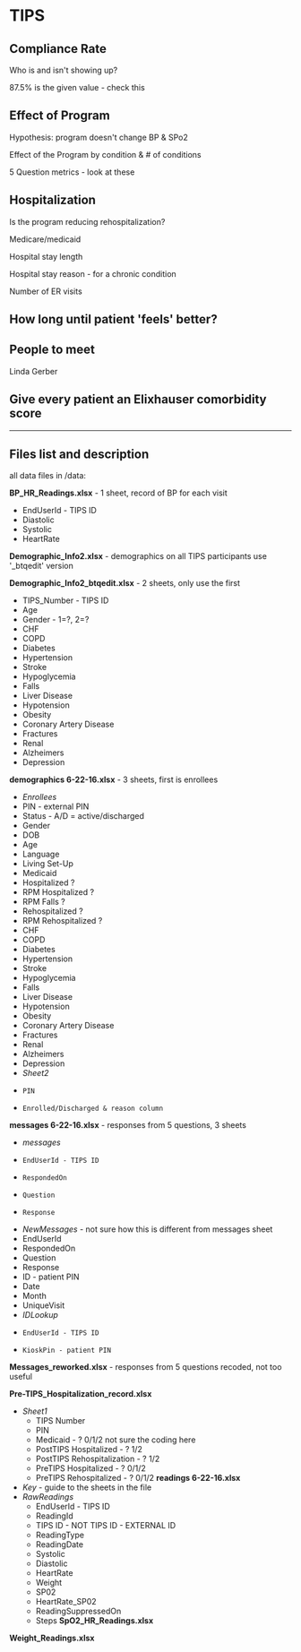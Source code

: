 # TIPS

## Compliance Rate
 
 Who is and isn't showing up?
 
 87.5% is the given value - check this

## Effect of Program
 
 Hypothesis: program doesn't change BP & SPo2

 Effect of the Program by condition & # of conditions
 
 5 Question metrics - look at these

## Hospitalization

 Is the program reducing rehospitalization?
 
 Medicare/medicaid
 
 Hospital stay length
 
 Hospital stay reason - for a chronic condition
 
 Number of ER visits

## How long until patient 'feels' better?

## People to meet

 Linda Gerber

## Give every patient an Elixhauser comorbidity score ##
---
## Files list and description

all data files in /data:

**BP_HR_Readings.xlsx** - 1 sheet, record of BP for each visit
*	EndUserId - TIPS ID
*	Diastolic
*	Systolic
*	HeartRate

**Demographic_Info2.xlsx** - demographics on all TIPS participants use '_btqedit' version

**Demographic_Info2_btqedit.xlsx** - 2 sheets, only use the first
*	TIPS_Number - TIPS ID
*	Age
*	Gender - 1=?, 2=?
*	CHF
*	COPD
*	Diabetes
*	Hypertension
*	Stroke
*	Hypoglycemia
*	Falls
*	Liver Disease
*	Hypotension
*	Obesity
*	Coronary Artery Disease
*	Fractures
*	Renal
*	Alzheimers
*	Depression

**demographics 6-22-16.xlsx** - 3 sheets, first is enrollees
 * *Enrollees*
  *	PIN - external PIN
  *	Status - A/D = active/discharged
  *	Gender
  *	DOB
  *	Age
  *	Language
  *	Living Set-Up
  *	Medicaid
  *	Hospitalized ?
  *	RPM Hospitalized ?
  *	RPM Falls ?
  *	Rehospitalized ?
  *	RPM Rehospitalized ?
  *	CHF
  *	COPD
  *	Diabetes
  *	Hypertension
  *	Stroke
  *	Hypoglycemia
  *	Falls
  *	Liver Disease
  *	Hypotension
  *	Obesity
  *	Coronary Artery Disease
  *	Fractures
  *	Renal
  *	Alzheimers
  *	Depression
*  *Sheet2*
  *  	PIN
  *  	Enrolled/Discharged & reason column

**messages 6-22-16.xlsx** - responses from 5 questions, 3 sheets
*  *messages*
  *  	EndUserId - TIPS ID
  * 	RespondedOn
  *  	Question
  *  	Response
*  *NewMessages* - not sure how this is different from messages sheet
  *    EndUserId
  *    RespondedOn
  *    Question
  *    Response
  *    ID - patient PIN
  *    Date
  *    Month
  *    UniqueVisit
*  *IDLookup*
  *  	EndUserId - TIPS ID
  *  	KioskPin - patient PIN

**Messages_reworked.xlsx** - responses from 5 questions recoded, not too useful

**Pre-TIPS_Hospitalization_record.xlsx**
* *Sheet1*
  * TIPS Number
  * PIN
  * Medicaid - ? 0/1/2 not sure the coding here
  * PostTIPS Hospitalized - ? 1/2
  * PostTIPS Rehospitalization - ? 1/2
  * PreTIPS Hospitalized - ? 0/1/2
  * PreTIPS Rehospitalized - ? 0/1/2
**readings 6-22-16.xlsx**
* *Key* - guide to the sheets in the file
* *RawReadings*
  * EndUserId - TIPS ID
  * ReadingId
  * TIPS ID - NOT TIPS ID - EXTERNAL ID
  * ReadingType
  * ReadingDate
  * Systolic
  * Diastolic
  * HeartRate
  * Weight
  * SP02
  * HeartRate_SP02
  * ReadingSuppressedOn
  * Steps
**SpO2_HR_Readings.xlsx**

**Weight_Readings.xlsx**
